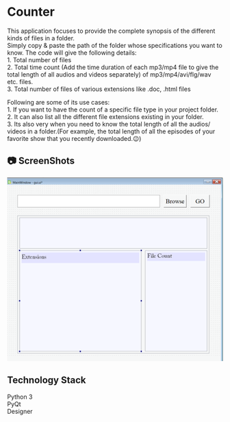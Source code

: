# Counter

This application focuses to provide the complete synopsis of the different kinds of files in a folder.  
Simply copy & paste the path of the folder whose specifications you want to know.
The code will give the following details:  
    1. Total number of files  
    2. Total time count (Add the time duration of each mp3/mp4 file to give the total length of all audios and videos           separately) of mp3/mp4/avi/flg/wav etc. files.  
    3. Total number of files of various extensions like .doc, .html files  
    
 Following are some of its use cases:  
    1. If you want to have the count of a specific file type in your project folder.  
    2. It can also list all the different file extensions existing in your folder.   
    3. Its also very when you need to know the total length of all the audios/ videos in a folder.(For example, the total       length of all the episodes of your favorite show that you recently downloaded.😉)  
 



## :camera: ScreenShots
![gui](https://github.com/prachi0112/Counter/blob/master/gui.png)


## Technology Stack
Python 3    
PyQt  
Designer
